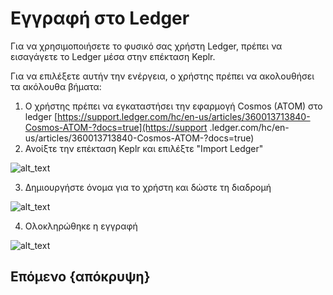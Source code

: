 # Εγγραφή στο Ledger

Για να χρησιμοποιήσετε το φυσικό σας χρήστη Ledger, πρέπει να εισαγάγετε το Ledger μέσα στην επέκταση Keplr.

Για να επιλέξετε αυτήν την ενέργεια, ο χρήστης πρέπει να ακολουθήσει τα ακόλουθα βήματα:

1. Ο χρήστης πρέπει να εγκαταστήσει την εφαρμογή Cosmos (ATOM) στο ledger [https://support.ledger.com/hc/en-us/articles/360013713840-Cosmos-ATOM-?docs=true](https://support .ledger.com/hc/en-us/articles/360013713840-Cosmos-ATOM-?docs=true)
2. Ανοίξτε την επέκταση Keplr και επιλέξτε "Import Ledger"

![alt_text](./images/ledger/1.png "image_tooltip")

3. Δημιουργήστε όνομα για το χρήστη και δώστε τη διαδρομή

![alt_text](./images/ledger/2.png "image_tooltip")

4. Ολοκληρώθηκε η εγγραφή

![alt_text](../images/keplr/3.png "image_tooltip")

## Επόμενο {απόκρυψη}
